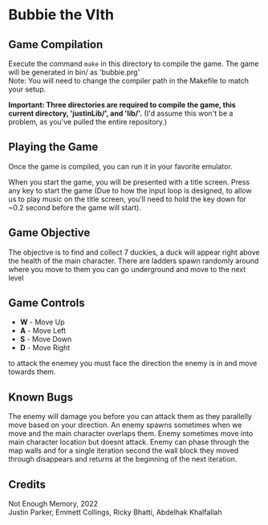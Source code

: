 # Bubbie the VIth

## Game Compilation
Execute the command `make` in this directory to compile the game. The game will be generated in bin/ as 'bubbie.prg'  
Note: You will need to change the compiler path in the Makefile to match your setup.  

**Important: Three directories are required to compile the game, this current directory, 'justinLib/', and 'lib/'.** (I'd assume this won't be a problem, as you've pulled the entire repository.)

## Playing the Game
Once the game is compiled, you can run it in your favorite emulator.  

When you start the game, you will be presented with a title screen. Press any key to start the game (Due to how the input loop is designed, to allow us to play music on the title screen, you'll need to hold the key down for ~0.2 second before the game will start).

## Game Objective
The objective is to find and collect 7 duckies, a duck will appear right above the health of the main character.
There are ladders spawn randomly around where you move to them you can go underground and move to the next level 
## Game Controls
* **W** - Move Up
* **A** - Move Left
* **S** - Move Down
* **D** - Move Right

to attack the enemey you must face the direction the enemy is in and move towards them.

## Known Bugs
The enemy will damage you before you can attack them as they parallelly move based on your direction.
An enemy spawns sometimes when we move and the main character overlaps them.
Enemy sometimes move into main character location but doesnt attack.
Enemy can phase through the map walls and for a single iteration second the wall block they moved through disappears and returns at the beginning of the next iteration.

## Credits
Not Enough Memory, 2022  
Justin Parker, Emmett Collings, Ricky Bhatti, Abdelhak Khalfallah